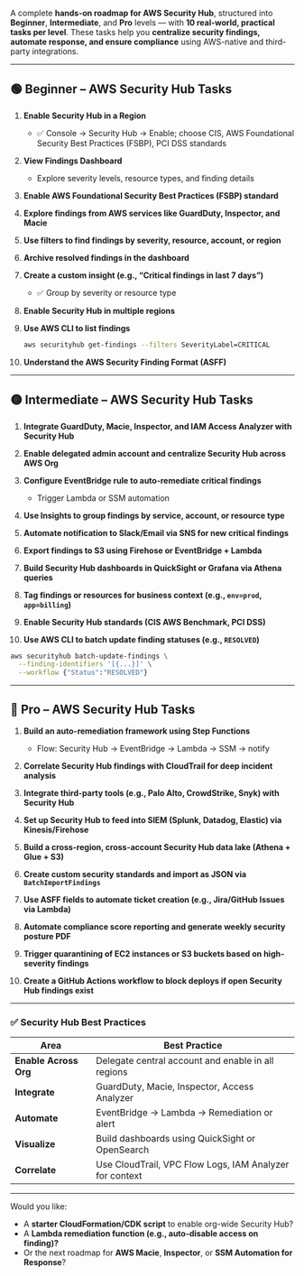 A complete **hands-on roadmap for AWS Security Hub**, structured into **Beginner**, **Intermediate**, and **Pro** levels — with **10 real-world, practical tasks per level**. These tasks help you **centralize security findings, automate response, and ensure compliance** using AWS-native and third-party integrations.

---

## 🟢 **Beginner – AWS Security Hub Tasks**

1. **Enable Security Hub in a Region**
   - ✅ Console → Security Hub → Enable; choose CIS, AWS Foundational Security Best Practices (FSBP), PCI DSS standards

2. **View Findings Dashboard**
   - Explore severity levels, resource types, and finding details

3. **Enable AWS Foundational Security Best Practices (FSBP) standard**

4. **Explore findings from AWS services like GuardDuty, Inspector, and Macie**

5. **Use filters to find findings by severity, resource, account, or region**

6. **Archive resolved findings in the dashboard**

7. **Create a custom insight (e.g., “Critical findings in last 7 days”)**
   - ✅ Group by severity or resource type

8. **Enable Security Hub in multiple regions**

9. **Use AWS CLI to list findings**
   ```bash
   aws securityhub get-findings --filters SeverityLabel=CRITICAL
   ```

10. **Understand the AWS Security Finding Format (ASFF)**

---

## 🟡 **Intermediate – AWS Security Hub Tasks**

1. **Integrate GuardDuty, Macie, Inspector, and IAM Access Analyzer with Security Hub**

2. **Enable delegated admin account and centralize Security Hub across AWS Org**

3. **Configure EventBridge rule to auto-remediate critical findings**
   - Trigger Lambda or SSM automation

4. **Use Insights to group findings by service, account, or resource type**

5. **Automate notification to Slack/Email via SNS for new critical findings**

6. **Export findings to S3 using Firehose or EventBridge + Lambda**

7. **Build Security Hub dashboards in QuickSight or Grafana via Athena queries**

8. **Tag findings or resources for business context (e.g., `env=prod`, `app=billing`)**

9. **Enable Security Hub standards (CIS AWS Benchmark, PCI DSS)**

10. **Use AWS CLI to batch update finding statuses (e.g., `RESOLVED`)**
   ```bash
   aws securityhub batch-update-findings \
     --finding-identifiers '[{...}]' \
     --workflow {"Status":"RESOLVED"}
   ```

---

## 🔴 **Pro – AWS Security Hub Tasks**

1. **Build an auto-remediation framework using Step Functions**
   - Flow: Security Hub → EventBridge → Lambda → SSM → notify

2. **Correlate Security Hub findings with CloudTrail for deep incident analysis**

3. **Integrate third-party tools (e.g., Palo Alto, CrowdStrike, Snyk) with Security Hub**

4. **Set up Security Hub to feed into SIEM (Splunk, Datadog, Elastic) via Kinesis/Firehose**

5. **Build a cross-region, cross-account Security Hub data lake (Athena + Glue + S3)**

6. **Create custom security standards and import as JSON via `BatchImportFindings`**

7. **Use ASFF fields to automate ticket creation (e.g., Jira/GitHub Issues via Lambda)**

8. **Automate compliance score reporting and generate weekly security posture PDF**

9. **Trigger quarantining of EC2 instances or S3 buckets based on high-severity findings**

10. **Create a GitHub Actions workflow to block deploys if open Security Hub findings exist**

---

### ✅ Security Hub Best Practices

| Area | Best Practice |
|------|----------------|
| **Enable Across Org** | Delegate central account and enable in all regions |
| **Integrate** | GuardDuty, Macie, Inspector, Access Analyzer |
| **Automate** | EventBridge → Lambda → Remediation or alert |
| **Visualize** | Build dashboards using QuickSight or OpenSearch |
| **Correlate** | Use CloudTrail, VPC Flow Logs, IAM Analyzer for context |

---

Would you like:
- A **starter CloudFormation/CDK script** to enable org-wide Security Hub?
- A **Lambda remediation function (e.g., auto-disable access on finding)?**
- Or the next roadmap for **AWS Macie**, **Inspector**, or **SSM Automation for Response**?
